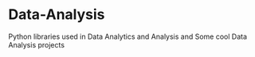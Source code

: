 # Data-Analysis
Python libraries used in Data Analytics and Analysis and Some cool Data Analysis projects
